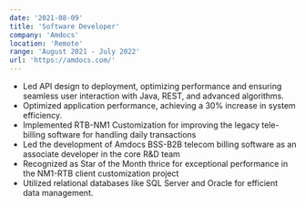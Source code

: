 ```yaml
---
date: '2021-08-09'
title: 'Software Developer'
company: 'Amdocs'
location: 'Remote'
range: 'August 2021 - July 2022'
url: 'https://amdocs.com/'
---
```


- Led API design to deployment, optimizing performance and ensuring seamless user interaction with Java, REST, and advanced algorithms.
- Optimized application performance, achieving a 30% increase in system efficiency.
- Implemented RTB-NM1 Customization for improving the legacy tele-billing software for handling daily transactions
- Led the development of Amdocs BSS-B2B telecom billing software as an associate developer in the core R&D team
- Recognized as Star of the Month thrice for exceptional performance in the NM1-RTB client customization project
- Utilized relational databases like SQL Server and Oracle for efficient data management.
